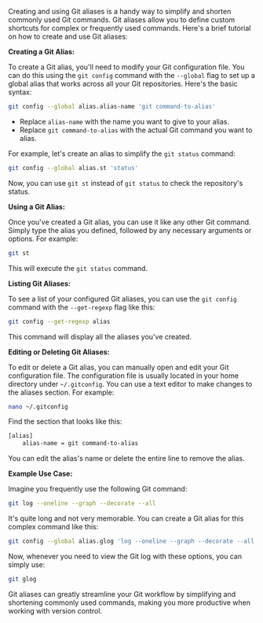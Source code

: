 Creating and using Git aliases is a handy way to simplify and shorten commonly used Git commands. Git aliases allow you to define custom shortcuts for complex or frequently used commands. Here's a brief tutorial on how to create and use Git aliases:

**Creating a Git Alias:**

To create a Git alias, you'll need to modify your Git configuration file. You can do this using the `git config` command with the `--global` flag to set up a global alias that works across all your Git repositories. Here's the basic syntax:

```bash
git config --global alias.alias-name 'git command-to-alias'
```

- Replace `alias-name` with the name you want to give to your alias.
- Replace `git command-to-alias` with the actual Git command you want to alias.

For example, let's create an alias to simplify the `git status` command:

```bash
git config --global alias.st 'status'
```

Now, you can use `git st` instead of `git status` to check the repository's status.

**Using a Git Alias:**

Once you've created a Git alias, you can use it like any other Git command. Simply type the alias you defined, followed by any necessary arguments or options. For example:

```bash
git st
```

This will execute the `git status` command.

**Listing Git Aliases:**

To see a list of your configured Git aliases, you can use the `git config` command with the `--get-regexp` flag like this:

```bash
git config --get-regexp alias
```

This command will display all the aliases you've created.

**Editing or Deleting Git Aliases:**

To edit or delete a Git alias, you can manually open and edit your Git configuration file. The configuration file is usually located in your home directory under `~/.gitconfig`. You can use a text editor to make changes to the aliases section. For example:

```bash
nano ~/.gitconfig
```

Find the section that looks like this:

```bash
[alias]
    alias-name = git command-to-alias
```

You can edit the alias's name or delete the entire line to remove the alias.

**Example Use Case:**

Imagine you frequently use the following Git command:

```bash
git log --oneline --graph --decorate --all
```

It's quite long and not very memorable. You can create a Git alias for this complex command like this:

```bash
git config --global alias.glog 'log --oneline --graph --decorate --all'
```

Now, whenever you need to view the Git log with these options, you can simply use:

```bash
git glog
```

Git aliases can greatly streamline your Git workflow by simplifying and shortening commonly used commands, making you more productive when working with version control.
